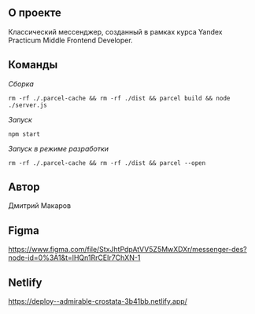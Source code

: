 ## О проекте
Классический мессенджер, созданный в рамках курса Yandex Practicum Middle Frontend Developer.

## Команды

*Сборка*
```
rm -rf ./.parcel-cache && rm -rf ./dist && parcel build && node ./server.js
```

*Запуск*
```
npm start
```

*Запуск в режиме разработки*
```
rm -rf ./.parcel-cache && rm -rf ./dist && parcel --open
```

## Автор
Дмитрий Макаров

## Figma
https://www.figma.com/file/StxJhtPdpAtVV5Z5MwXDXr/messenger-des?node-id=0%3A1&t=lHQn1RrCEIr7ChXN-1

## Netlify
https://deploy--admirable-crostata-3b41bb.netlify.app/


